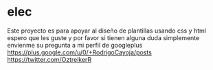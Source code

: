 elec
====
Este proyecto es para apoyar al diseño de plantillas usando css y html
espero que les guste y por favor si tienen alguna duda 
simplemente envienme su pregunta a mi perfil de googleplus 
https://plus.google.com/u/0/+RodrigoCayoja/posts
https://twitter.com/OztreikerR
